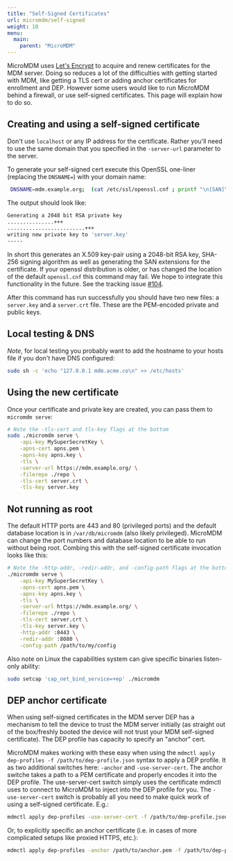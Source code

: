 ```yaml
---
title: "Self-Signed Certificates"
url: micromdm/self-signed
weight: 10
menu:
  main:
    parent: "MicroMDM"
---
```


MicroMDM uses [Let's Encrypt](https://letsencrypt.org/) to acquire and renew certificates for the MDM server. Doing so reduces a lot of the difficulties with getting started with MDM, like getting a TLS cert or adding anchor certificates for enrollment and DEP. However some users would like to run MicroMDM behind a firewall, or use self-signed certificates. This page will explain how to do so. 

## Creating and using a self-signed certificate

Don't use `localhost` or any IP address for the certificate. Rather you'll need to use the same domain that you specified in the `-server-url` parameter to the server.

To generate your self-signed cert execute this OpenSSL one-liner (replacing the `DNSNAME=`) with your domain name:

```bash
 DNSNAME=mdm.example.org;  (cat /etc/ssl/openssl.cnf ; printf "\n[SAN]\nsubjectAltName=DNS:$DNSNAME\n") | openssl req -new -newkey rsa:2048 -days 365 -nodes -x509 -sha256 -keyout server.key -out server.crt -subj "/CN=$DNSNAME" -reqexts SAN -extensions SAN -config /dev/stdin
```

The output should look like:

```bash
Generating a 2048 bit RSA private key
...............+++
.........................+++
writing new private key to 'server.key'
-----
```

In short this generates an X.509 key-pair using a 2048-bit RSA key, SHA-256 signing algorithm as well as generating the SAN extensions for the certificate. If your openssl distribution is older, or has changed the location of the default `openssl.cnf` this command may fail. We hope to integrate this functionality in the future. See the tracking issue [#104](https://github.com/micromdm/micromdm/issues/104).

After this command has run successfully you should have two new files: a `server.key` and a `server.crt` file. These are the PEM-encoded private and public keys.

## Local testing & DNS

_Note_, for local testing you probably want to add the hostname to your hosts file if you don't have DNS configured:

```bash
sudo sh -c 'echo "127.0.0.1 mdm.acme.co\n" >> /etc/hosts'
```

## Using the new certificate

Once your certificate and private key are created, you can pass them to `micromdm serve`:

```bash
# Note the -tls-cert and tls-key flags at the bottom
sudo ./micromdm serve \
	-api-key MySuperSecretKey \
	-apns-cert apns.pem \
	-apns-key apns.key \
	-tls \
	-server-url https://mdm.example.org/ \
	-filerepo ./repo \
	-tls-cert server.crt \
	-tls-key server.key
```

## Not running as root

The default HTTP ports are 443 and 80 (privileged ports) and the default database location is in `/var/db/micromdm` (also likely privileged). MicroMDM can change the port numbers and database location to be able to run without being root. Combing this with the self-signed certificate invocation looks like this:

```bash
# Note the -http-addr, -redir-addr, and -config-path flags at the bottom
./micromdm serve \
	-api-key MySuperSecretKey \
	-apns-cert apns.pem \
	-apns-key apns.key \
	-tls \
	-server-url https://mdm.example.org/ \
	-filerepo ./repo \
	-tls-cert server.crt \
	-tls-key server.key \
	-http-addr :8443 \
	-redir-addr :8080 \
	-config-path /path/to/my/config
```

Also note on Linux the capabilities system can give specific binaries listen-only ability:

```bash
sudo setcap 'cap_net_bind_service=+ep' ./micromdm
```

## DEP anchor certificate

When using self-signed certificates in the MDM server DEP has a mechanism to tell the device to trust the MDM server initially (as straight out of the box/freshly booted the device will not trust your MDM self-signed certificate). The DEP profile has capacity to specify an "anchor" cert.

MicroMDM makes working with these easy when using the `mdmctl apply dep-profiles -f /path/to/dep-profile.json` syntax to apply a DEP profile. It as two additional switches here: `-anchor` and `-use-server-cert`. The anchor switche takes a path to a PEM certificate and properly encodes it into the DEP profile. The use-server-cert switch simply uses the certificate mdmctl uses to connect to MicroMDM to inject into the DEP profile for you. The `-use-server-cert` switch is probably all you need to make quick work of using a self-signed certificate. E.g.:

```bash
mdmctl apply dep-profiles -use-server-cert -f /path/to/dep-profile.json
```

Or, to explicitly specific an anchor certificate (i.e. in cases of more complicated setups like proxied HTTPS, etc.):

```bash
mdmctl apply dep-profiles -anchor /path/to/anchor.pem -f /path/to/dep-profile.json
```

